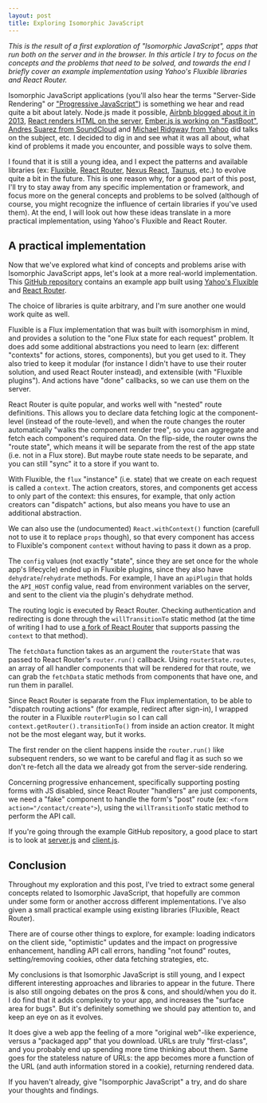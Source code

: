 ```yaml
---
layout: post
title: Exploring Isomorphic JavaScript
---
```


*This is the result of a first exploration of "Isomorphic JavaScript", apps that run both on the server and in the browser. In this article I try to focus on the concepts and the problems that need to be solved, and towards the end I briefly cover an example implementation using Yahoo's Fluxible libraries and React Router.*

Isomorphic JavaScript applications (you'll also hear the terms "Server-Side Rendering" or ["Progressive JavaScript"](https://medium.com/the-thinkmill/making-the-case-for-progressive-javascript-a98dfa82b9d7)) is something we hear and read quite a bit about lately. Node.js made it possible, [Airbnb blogged about it in 2013](http://nerds.airbnb.com/weve-launched-our-first-nodejs-app-to-product), [React renders HTML on the server](http://facebook.github.io/react/docs/top-level-api.html#react.rendertostring), [Ember.js is working on "FastBoot"](http://emberjs.com/blog/2014/12/22/inside-fastboot-the-road-to-server-side-rendering.html), [Andres Suarez from SoundCloud](https://vimeo.com/108488724) and [Michael Ridgway from Yahoo](https://speakerdeck.com/mridgway/isomorphic-flux) did talks on the subject, etc. I decided to dig in and see what it was all about, what kind of problems it made you encounter, and possible ways to solve them.

I found that it is still a young idea, and I expect the patterns and available libraries (ex: [Fluxible](https://github.com/yahoo/fluxible), [React Router](https://github.com/rackt/react-router), [Nexus React](https://github.com/elierotenberg/react-nexus), [Taunus](https://github.com/taunus/taunus), etc.) to evolve quite a bit in the future. This is one reason why, for a good part of this post, I'll try to stay away from any specific implementation or framework, and focus more on the general concepts and problems to be solved (although of course, you might recognize the influence of certain libraries if you've used them). At the end, I will look out how these ideas translate in a more practical implementation, using Yahoo's Fluxible and React Router.

## A practical implementation

Now that we've explored what kind of concepts and problems arise with Isomorphic JavaScript apps, let's look at a more real-world implementation. This [GitHub repository](https://github.com/nicolashery/example-isomorphic-one) contains an example app built using [Yahoo's Fluxible](https://github.com/yahoo/fluxible) and [React Router](https://github.com/rackt/react-router).

The choice of libraries is quite arbitrary, and I'm sure another one would work quite as well.

Fluxible is a Flux implementation that was built with isomorphism in mind, and provides a solution to the "one Flux state for each request" problem. It does add some additional abstractions you need to learn (ex: different "contexts" for actions, stores, components), but you get used to it. They also tried to keep it modular (for instance I didn't have to use their router solution, and used React Router instead), and extensible (with "Fluxible plugins"). And actions have "done" callbacks, so we can use them on the server.

React Router is quite popular, and works well with "nested" route definitions. This allows you to declare data fetching logic at the component-level (instead of the route-level), and when the route changes the router automatically "walks the component render tree", so you can aggregate and fetch each component's required data. On the flip-side, the router owns the "route state", which means it will be separate from the rest of the app state (i.e. not in a Flux store). But maybe route state needs to be separate, and you can still "sync" it to a store if you want to.

With Fluxible, the `flux` "instance" (i.e. state) that we create on each request is called a `context`. The action creators, stores, and components get access to only part of the context: this ensures, for example, that only action creators can "dispatch" actions, but also means you have to use an additional abstraction.

We can also use the (undocumented) `React.withContext()` function (carefull not to use it to replace `props` though), so that every component has access to Fluxible's component `context` without having to pass it down as a prop.

The `config` values (not exactly "state", since they are set once for the whole app's lifecycle) ended up in Fluxible plugins, since they also have `dehydrate`/`rehydrate` methods. For example, I have an `apiPlugin` that holds the `API_HOST` config value, read from environment variables on the server, and sent to the client via the plugin's dehydrate method.

The routing logic is executed by React Router. Checking authentication and redirecting is done through the `willTransitionTo` static method (at the time of writing I had to use [a fork of React Router](https://github.com/bobpace/react-router/tree/transitionContext) that supports passing the `context` to that method).

The `fetchData` function takes as an argument the `routerState` that was passed to React Router's `router.run()` callback. Using `routerState.routes`,  an array of all handler components that will be rendered for that route, we can grab the `fetchData` static methods from components that have one, and run them in parallel.

Since React Router is separate from the Flux implementation, to be able to "dispatch routing actions" (for example, redirect after sign-in), I wrapped the router in a Fluxible `routerPlugin` so I can call `context.getRouter().transitionTo()` from inside an action creator. It might not be the most elegant way, but it works.

The first render on the client happens inside the `router.run()` like subsequent renders, so we want to be careful and flag it as such so we don't re-fetch all the data we already got from the server-side rendering.

Concerning progressive enhancement, specifically supporting posting forms with JS disabled, since React Router "handlers" are just components, we need a "fake" component to handle the form's "post" route (ex: `<form action="/contact/create">`), using the `willTransitionTo` static method to perform the API call.

If you're going through the example GitHub repository, a good place to start is to look at [server.js](https://github.com/nicolashery/example-isomorphic-one/blob/master/src/server/index.js) and [client.js](https://github.com/nicolashery/example-isomorphic-one/blob/master/src/client/index.js).

## Conclusion

Throughout my exploration and this post, I've tried to extract some general concepts related to Isomorphic JavaScript, that hopefully are common under some form or another accross different implementations. I've also given a small practical example using existing libraries (Fluxible, React Router).

There are of course other things to explore, for example: loading indicators on the client side, "optimistic" updates and the impact on progressive enhancement, handling API call errors, handling "not found" routes, setting/removing cookies, other data fetching strategies, etc.

My conclusions is that Isomorphic JavaScript is still young, and I expect different interesting approaches and libraries to appear in the future. There is also still ongoing debates on the pros & cons, and should/when you do it. I do find that it adds complexity to your app, and increases the "surface area for bugs". But it's definitely something we should pay attention to, and keep an eye on as it evolves.

It does give a web app the feeling of a more "original web"-like experience, versus a "packaged app" that you download. URLs are truly "first-class", and you probably end up spending more time thinking about them. Same goes for the stateless nature of URLs: the app becomes more a function of the URL (and auth information stored in a cookie), returning rendered data.

If you haven't already, give "Isomporphic JavaScript" a try, and do share your thoughts and findings.




































